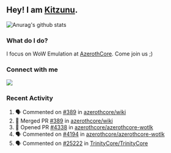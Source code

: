 ## Hey! I am [Kitzunu](https://Github.com/Kitzunu).

![Anurag's github stats](https://github-readme-stats.kitzunu.vercel.app/api?username=Kitzunu&show_icons=true)

### What do I do?

I focus on WoW Emulation at [AzerothCore](https://Github.com/AzerothCore). Come join us ;)

### Connect with me
[![](https://img.shields.io/badge/AzerothCore%20Discord-Connect%20with%20me!-green)](https://discord.com/invite/gkt4y2x)

### Recent Activity

<!--START_SECTION:activity-->
1. 🗣 Commented on [#389](https://github.com/azerothcore/wiki/issues/389) in [azerothcore/wiki](https://github.com/azerothcore/wiki)
2. 🎉 Merged PR [#389](https://github.com/azerothcore/wiki/pull/389) in [azerothcore/wiki](https://github.com/azerothcore/wiki)
3. 💪 Opened PR [#4338](https://github.com/azerothcore/azerothcore-wotlk/pull/4338) in [azerothcore/azerothcore-wotlk](https://github.com/azerothcore/azerothcore-wotlk)
4. 🗣 Commented on [#4194](https://github.com/azerothcore/azerothcore-wotlk/issues/4194) in [azerothcore/azerothcore-wotlk](https://github.com/azerothcore/azerothcore-wotlk)
5. 🗣 Commented on [#25222](https://github.com/TrinityCore/TrinityCore/issues/25222) in [TrinityCore/TrinityCore](https://github.com/TrinityCore/TrinityCore)
<!--END_SECTION:activity-->

